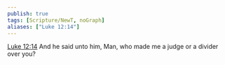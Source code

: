 ```yaml
---
publish: true
tags: [Scripture/NewT, noGraph]
aliases: ["Luke 12:14"]
---
```

[Luke 12:14](https://churchofjesuschrist.org/study/scriptures/nt/luke/12?lang=eng&id=p14#p14) And he said unto him, Man, who made me a judge or a divider over you?
